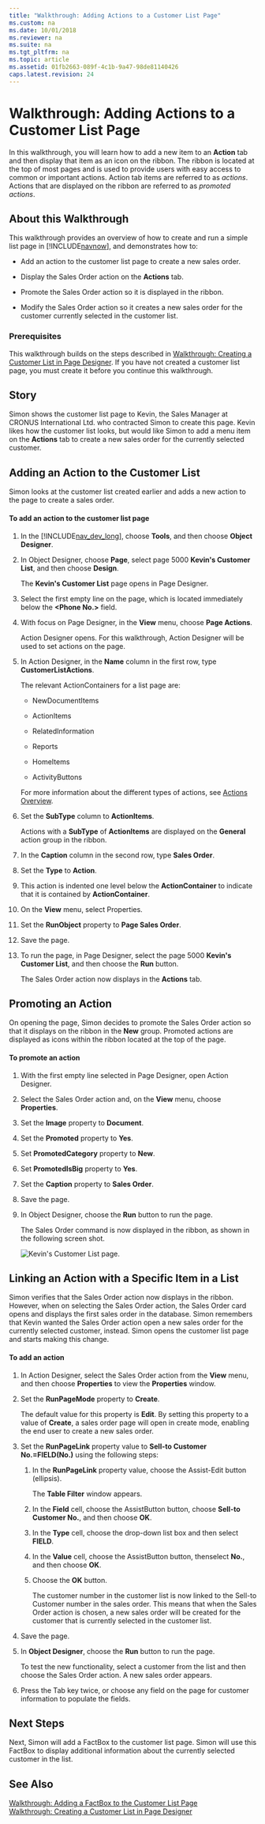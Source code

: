 ```yaml
---
title: "Walkthrough: Adding Actions to a Customer List Page"
ms.custom: na
ms.date: 10/01/2018
ms.reviewer: na
ms.suite: na
ms.tgt_pltfrm: na
ms.topic: article
ms.assetid: 01fb2663-089f-4c1b-9a47-98de81140426
caps.latest.revision: 24
---
```

# Walkthrough: Adding Actions to a Customer List Page
In this walkthrough, you will learn how to add a new item to an **Action** tab and then display that item as an icon on the ribbon. The ribbon is located at the top of most pages and is used to provide users with easy access to common or important actions. Action tab items are referred to as *actions*. Actions that are displayed on the ribbon are referred to as *promoted actions*.  
  
## About this Walkthrough  
 This walkthrough provides an overview of how to create and run a simple list page in [!INCLUDE[navnow](includes/navnow_md.md)], and demonstrates how to:  
  
-   Add an action to the customer list page to create a new sales order.  
  
-   Display the Sales Order action on the **Actions** tab.  
  
-   Promote the Sales Order action so it is displayed in the ribbon.  
  
-   Modify the Sales Order action so it creates a new sales order for the customer currently selected in the customer list.  
  
### Prerequisites  
 This walkthrough builds on the steps described in [Walkthrough: Creating a Customer List in Page Designer](Walkthrough--Creating-a-Customer-List-in-Page-Designer.md). If you have not created a customer list page, you must create it before you continue this walkthrough.  
  
## Story  
 Simon shows the customer list page to Kevin, the Sales Manager at CRONUS International Ltd. who contracted Simon to create this page. Kevin likes how the customer list looks, but would like Simon to add a menu item on the **Actions** tab to create a new sales order for the currently selected customer.  
  
## Adding an Action to the Customer List  
 Simon looks at the customer list created earlier and adds a new action to the page to create a sales order.  
  
#### To add an action to the customer list page  
  
1.  In the [!INCLUDE[nav_dev_long](includes/nav_dev_long_md.md)], choose **Tools**, and then choose **Object Designer**.  
  
2.  In Object Designer, choose **Page**, select page 5000 **Kevin's Customer List**, and then choose **Design**.  
  
     The **Kevin's Customer List** page opens in Page Designer.  
  
3.  Select the first empty line on the page, which is located immediately below the **\<Phone No.>** field.  
  
4.  With focus on Page Designer, in the **View** menu, choose **Page Actions**.  
  
     Action Designer opens. For this walkthrough, Action Designer will be used to set actions on the page.  
  
5.  In Action Designer, in the **Name** column in the first row, type **CustomerListActions**.  
  
     The relevant ActionContainers for a list page are:  
  
    -   NewDocumentItems  
  
    -   ActionItems  
  
    -   RelatedInformation  
  
    -   Reports  
  
    -   HomeItems  
  
    -   ActivityButtons  
  
     For more information about the different types of actions, see [Actions Overview](Actions-Overview.md).  
  
6.  Set the **SubType** column to **ActionItems**.  
  
     Actions with a **SubType** of **ActionItems** are displayed on the **General** action group in the ribbon.  
  
7.  In the **Caption** column in the second row, type **Sales Order**.  
  
8.  Set the **Type** to **Action**.  
  
9. This action is indented one level below the **ActionContainer** to indicate that it is contained by **ActionContainer**.  
  
10. On the **View** menu, select Properties.  
  
11. Set the **RunObject** property to **Page Sales Order**.  
  
12. Save the page.  
  
13. To run the page, in Page Designer, select the page 5000 **Kevin's Customer List**, and then choose the **Run** button.  
  
     The Sales Order action now displays in the **Actions** tab.  
  
## Promoting an Action  
 On opening the page, Simon decides to promote the Sales Order action so that it displays on the ribbon in the **New** group. Promoted actions are displayed as icons within the ribbon located at the top of the page.  
  
#### To promote an action  
  
1.  With the first empty line selected in Page Designer, open Action Designer.  
  
2.  Select the Sales Order action and, on the **View** menu, choose **Properties**.  
  
3.  Set the **Image** property to **Document**.  
  
4.  Set the **Promoted** property to **Yes**.  
  
5.  Set **PromotedCategory** property to **New**.  
  
6.  Set **PromotedIsBig** property to **Yes**.  
  
7.  Set the **Caption** property to **Sales Order**.  
  
8.  Save the page.  
  
9. In Object Designer, choose the **Run** button to run the page.  
  
     The Sales Order command is now displayed in the ribbon, as shown in the following screen shot.  
  
     ![Kevin's Customer List page.](media/MicrosoftDynamicsNAVKevinsCustomerList.jpg "MicrosoftDynamicsNAVKevinsCustomerList")  
  
## Linking an Action with a Specific Item in a List  
 Simon verifies that the Sales Order action now displays in the ribbon. However, when on selecting the Sales Order action, the Sales Order card opens and displays the first sales order in the database. Simon remembers that Kevin wanted the Sales Order action open a new sales order for the currently selected customer, instead. Simon opens the customer list page and starts making this change.  
  
#### To add an action  
  
1.  In Action Designer, select the Sales Order action from the **View** menu, and then choose **Properties** to view the **Properties** window.  
  
2.  Set the **RunPageMode** property to **Create**.  
  
     The default value for this property is **Edit**. By setting this property to a value of **Create**, a sales order page will open in create mode, enabling the end user to create a new sales order.  
  
3.  Set the **RunPageLink** property value to **Sell-to Customer No.=FIELD\(No.\)** using the following steps:  
  
    1.  In the **RunPageLink** property value, choose the Assist-Edit button \(ellipsis\).  
  
         The **Table Filter** window appears.  
  
    2.  In the **Field** cell, choose the AssistButton button, choose **Sell-to Customer No.**, and then choose **OK**.  
  
    3.  In the **Type** cell, choose the drop-down list box and then select **FIELD**.  
  
    4.  In the **Value** cell, choose the AssistButton button, thenselect **No.**, and then choose **OK**.  
  
    5.  Choose the **OK** button.  
  
         The customer number in the customer list is now linked to the Sell-to Customer number in the sales order. This means that when the Sales Order action is chosen, a new sales order will be created for the customer that is currently selected in the customer list.  
  
4.  Save the page.  
  
5.  In **Object Designer**, choose the **Run** button to run the page.  
  
     To test the new functionality, select a customer from the list and then choose the Sales Order action. A new sales order appears.  
  
6.  Press the Tab key twice, or choose any field on the page for customer information to populate the fields.  
  
## Next Steps  
 Next, Simon will add a FactBox to the customer list page. Simon will use this FactBox to display additional information about the currently selected customer in the list.  
  
## See Also  
 [Walkthrough: Adding a FactBox to the Customer List Page](Walkthrough--Adding-a-FactBox-to-the-Customer-List-Page.md)   
 [Walkthrough: Creating a Customer List in Page Designer](Walkthrough--Creating-a-Customer-List-in-Page-Designer.md)
